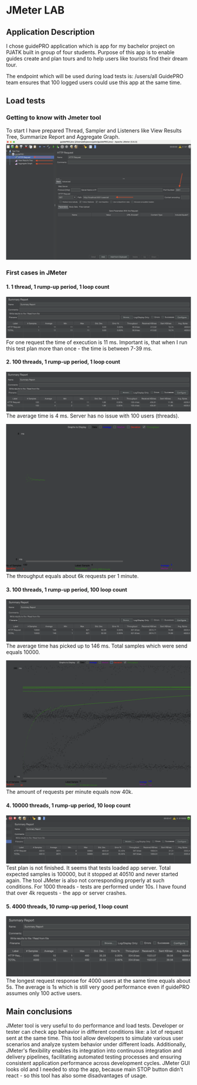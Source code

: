 # JMeter LAB

## Application Description

I chose guidePRO application which is app for my bachelor project on PJATK built in group of four students.
Purpose of this app is to enable guides create and plan tours and to help users like tourists find their dream tour.

The endpoint which will be used during load tests is: /users/all
GuidePRO team ensures that 100 logged users could use this app at the same time.

## Load tests

### Getting to know with Jmeter tool

To start I have prepared Thread, Sampler and Listeners like View Results Tree, Summarize Report and Aggregate Graph.
![Test Plan configuration](https://github.com/s23577/TAU/blob/main/LAB_5/screenshots/JMETER_start.png?raw=true)

### First cases in JMeter

#### 1. 1 thread, 1 rump-up period, 1 loop count

![Test 1](https://github.com/s23577/TAU/blob/main/LAB_5/screenshots/test_1.png?raw=true)
For one request the time of execution is 11 ms.
Important is, that when I run this test plan more than once - the time is between 7-39 ms.

#### 2. 100 threads, 1 rump-up period, 1 loop count

![Test 2](https://github.com/s23577/TAU/blob/main/LAB_5/screenshots/test_2.png?raw=true)
The average time is 4 ms. Server has no issue with 100 users (threads).

![Test 2 more](https://github.com/s23577/TAU/blob/main/LAB_5/screenshots/test_2_more.png?raw=true)
The throughput equals about 6k requests per 1 minute.

#### 3. 100 threads, 1 rump-up period, 100 loop count

![Test 3](https://github.com/s23577/TAU/blob/main/LAB_5/screenshots/test_3.png?raw=true)
The average time has picked up to 146 ms. Total samples which were send equals 10000.

![Test 3 more](https://github.com/s23577/TAU/blob/main/LAB_5/screenshots/test_3_more.png?raw=true)
The amount of requests per minute equals now 40k.

#### 4. 10000 threads, 1 rump-up period, 10 loop count
![Test 4](https://github.com/s23577/TAU/blob/main/LAB_5/screenshots/test_4.png?raw=true)
Test plan is not finished. It seems that tests loaded app server. Total expected samples is 100000, but it stopped at
40510 and never started again.
The tool JMeter is also not corresponding properly at such conditions.
For 1000 threads - tests are performed under 10s.
I have found that over 4k requests - the app or server crashes.

#### 5. 4000 threads, 10 rump-up period, 1 loop count
![Test 5](https://github.com/s23577/TAU/blob/main/LAB_5/screenshots/test_5.png?raw=true)
The longest request response for 4000 users at the same time equals about 5s. The average is 1s which is still very good
performance even if guidePRO assumes only 100 active users.

## Main conclusions

JMeter tool is very useful to do performance and load tests. Developer or tester can check app behavior in different
conditions like: a lot of request sent at the same time.
This tool allow developers to simulate various user scenarios and analyze system behavior under different loads.
Additionally, JMeter's flexibility enables its integration into continuous integration and delivery pipelines,
facilitating automated testing processes and ensuring consistent application performance across development cycles.
JMeter GUI looks old and I needed to stop the app, because main STOP button didn't react - so this tool has also some
disadvantages of usage.